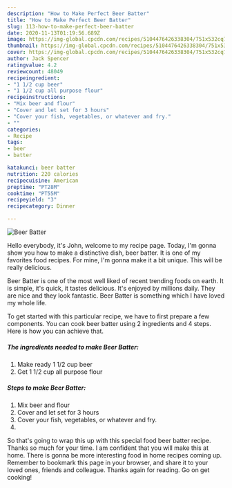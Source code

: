 ```yaml
---
description: "How to Make Perfect Beer Batter"
title: "How to Make Perfect Beer Batter"
slug: 113-how-to-make-perfect-beer-batter
date: 2020-11-13T01:19:56.689Z
image: https://img-global.cpcdn.com/recipes/5104476426338304/751x532cq70/beer-batter-recipe-main-photo.jpg
thumbnail: https://img-global.cpcdn.com/recipes/5104476426338304/751x532cq70/beer-batter-recipe-main-photo.jpg
cover: https://img-global.cpcdn.com/recipes/5104476426338304/751x532cq70/beer-batter-recipe-main-photo.jpg
author: Jack Spencer
ratingvalue: 4.2
reviewcount: 48049
recipeingredient:
- "1 1/2 cup beer"
- "1 1/2 cup all purpose flour"
recipeinstructions:
- "Mix beer and flour"
- "Cover and let set for 3 hours"
- "Cover your fish, vegetables, or whatever and fry."
- ""
categories:
- Recipe
tags:
- beer
- batter

katakunci: beer batter 
nutrition: 220 calories
recipecuisine: American
preptime: "PT28M"
cooktime: "PT55M"
recipeyield: "3"
recipecategory: Dinner

---
```



![Beer Batter](https://img-global.cpcdn.com/recipes/5104476426338304/751x532cq70/beer-batter-recipe-main-photo.jpg)

Hello everybody, it's John, welcome to my recipe page. Today, I'm gonna show you how to make a distinctive dish, beer batter. It is one of my favorites food recipes. For mine, I'm gonna make it a bit unique. This will be really delicious.

Beer Batter is one of the most well liked of recent trending foods on earth. It is simple, it's quick, it tastes delicious. It's enjoyed by millions daily. They are nice and they look fantastic. Beer Batter is something which I have loved my whole life.




To get started with this particular recipe, we have to first prepare a few components. You can cook beer batter using 2 ingredients and 4 steps. Here is how you can achieve that.

<!--inarticleads1-->

##### The ingredients needed to make Beer Batter:

1. Make ready 1 1/2 cup beer
1. Get 1 1/2 cup all purpose flour




<!--inarticleads2-->

##### Steps to make Beer Batter:

1. Mix beer and flour
1. Cover and let set for 3 hours
1. Cover your fish, vegetables, or whatever and fry.
1. 




So that's going to wrap this up with this special food beer batter recipe. Thanks so much for your time. I am confident that you will make this at home. There is gonna be more interesting food in home recipes coming up. Remember to bookmark this page in your browser, and share it to your loved ones, friends and colleague. Thanks again for reading. Go on get cooking!
